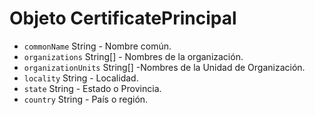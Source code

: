 # Objeto CertificatePrincipal

* `commonName` String - Nombre común.
* `organizations` String[] - Nombres de la organización.
* `organizationUnits` String[] -Nombres de la Unidad de Organización.
* `locality` String - Localidad.
* `state` String - Estado o Provincia.
* `country` String - País o región.